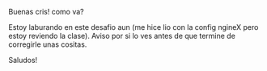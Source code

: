 Buenas cris! como va? 

Estoy laburando en este desafio aun (me hice lio con la config ngineX pero estoy reviendo la clase). Aviso por si lo ves antes de que termine de corregirle unas cositas.

Saludos!